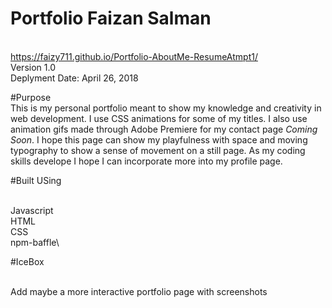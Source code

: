 # Portfolio Faizan Salman

\
<https://faizy711.github.io/Portfolio-AboutMe-ResumeAtmpt1/> \
Version 1.0 \
Deplyment Date: April 26, 2018

#Purpose
\
This is my personal portfolio meant to show my knowledge and creativity in web development. I use CSS animations for some of my titles. I also use animation gifs made through Adobe Premiere for my contact page *Coming Soon*. I hope this page can show my playfulness with space and moving typography to show a sense of movement on a still page. As my coding skills develope I hope I can incorporate more into my profile page.

#Built USing

\
Javascript\
HTML\
CSS\
npm-baffle\

#IceBox

\
Add maybe a more interactive portfolio page with screenshots